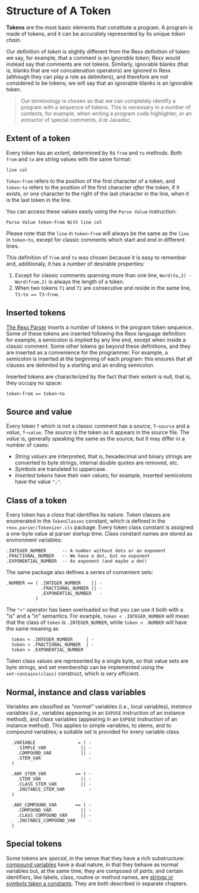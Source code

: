 # Structure of A Token

**Tokens** are the most basic elements that constitute a program. A program is made of tokens, and it can be accurately represented by its unique *token chain*.

Our definition of *token* is slightly different from the Rexx definition of token: we say, for example, that a comment is an *ignorable token*; Rexx would instead say that comments are not tokens. Similarly, ignorable blanks (that is, blanks that are not concatenation operators) are ignored in Rexx (although they can play a role as delimiters), and therefore are not considered to be tokens; we will say that an ignorable blanks is an ignorable token.

>Our terminology is chosen so that we can completely identify a program with a sequence of tokens. This is necessary in a number of contexts, for example, when writing a program code highlighter, or an extractor of special comments, *à la* Javadoc.

## Extent of a token

Every token has an *extent*, determined by its `from` and `to` methods. Both `from` and `to` are string values with the same format:

```rexx
line col
```

`Token~from` refers to the position of the first character of a token, and `token~to` refers to the position of the first character *after* the token, if it exists, or one character to the right of the last character in the line, when it is the last token in the line.

You can access these values easily using the `Parse Value` instruction:

```rexx
Parse Value token~from With line col
```

Please note that the `line` in `token~from` will always be the same as the `line` in `token~to`, except for classic comments which start and end in different lines.

This definition of `from` and `to` was chosen because it is easy to remember and, additionaly, it has a number of desirable properties:

1. Except for classic comments spanning more than one line, `Word(to,2) - Word(from,2)` is always the length of a token.
2. When two tokens `T1` and `T2` are consecutive and reside in the same line, `T1~to == T2~from`.

## Inserted tokens

[The Rexx Parser](TheRexxParser.md) inserts a number of tokens in the program token sequence. Some of these tokens are inserted following the Rexx language definition: 
for example, a semicolon is implied by any line end, except when inside a classic comment. 
Some other tokens go beyond these definitions, and they are inserted as a convenience for the programmer. 
For example, a semicolon is inserted at the beginning of each program: this ensures that all clauses are delimited by a starting and an ending semicolon.

Inserted tokens are characterized by the fact that their extent is null, that is, they occupy no space:

```rexx
token~from == token~to
```

## Source and value

Every token `T` which is not a classic comment has a *source*, `T~source` and a *value*, `T~value`. The *source* is the token as it appears in the source file. The *value* is, generally speaking the same as the source, but it may differ in a number of cases:

* *String values* are interpreted, that is, hexadecimal and binary strings are converted to byte strings, internal double quotes are removed, etc.
* *Symbols* are translated to uppercase.
* *Inserted tokens* have their own values; for example, inserted semicolons have the value `";"`.

## Class of a token

Every token has a *class* that identifies its nature. Token classes are enumerated in the `TokenClasses` constant, which is defined in the `rexx.parser/Tokenizer.cls` package. Every token class constant is assigned a one-byte value at parser startup time. Class constant names are stored as environment variables:

```rexx
.INTEGER_NUMBER      -- A number without dots or an exponent
.FRACTIONAL_NUMBER   -- We have a dot, but no exponent
.EXPONENTIAL_NUMBER  -- An exponent (and maybe a dot)
```

The same package also defines a series of convenient sets:

```rexx
.NUMBER == ( .INTEGER_NUMBER    || -
             .FRACTIONAL_NUMBER || -
             .EXPONENTIAL_NUMBER   -
           )
```

The `"<"` operator has been overloaded so that you can use it both with a "is" and a "in" semantics. For example, `token < .INTEGER_NUMBER` will mean that the class of `token` is `.INTEGER_NUMBER`, while `token < .NUMBER` will have the same meaning as

```rexx
  token < .INTEGER_NUMBER     | -
  token < .FRACTIONAL_NUMBER  | -
  token < .EXPONENTIAL_NUMBER
```

Token class values are represented by a single byte, so that value sets are byte strings, and set membership can be implemented using the `set~contains(class)` construct, which is very efficient.


## Normal, instance and class variables

Variables are classified as *"normal"* variables (i.e., local variables), *instance* variables (i.e., variables appearing in an `EXPOSE` instruction of an instance method), and *class* variables (appearing in an `EXPOSE` instruction of an instance method). This applies to simple variables, to stems, and to compound variables; a suitable set is provided for every variable class.

```rexx
  .VARIABLE                = ( -
    .SIMPLE_VAR             || -
    .COMPOUND_VAR           || -
    .STEM_VAR                  -
  )

  .ANY_STEM_VAR           == ( -
    .STEM_VAR               || -
    .CLASS_STEM_VAR         || -
    .INSTANCE_STEM_VAR         -
  )

  .ANY_COMPOUND_VAR       == ( -
    .COMPOUND_VAR           || -
    .CLASS_COMPOUND_VAR     || -
    .INSTANCE_COMPOUND_VAR     -
  )
```

## Special tokens

Some tokens are *special*, in the sense that they have a rich substructure: [compound variables](CompoundVariables.md) have a dual nature, in that they behave as normal variables but, at the same time, they are composed of *parts*; and certain identifiers, like labels, class, routine or method names, are [strings or symbols taken a constants](TakenConstants.md). They are both described in separate chapters.
